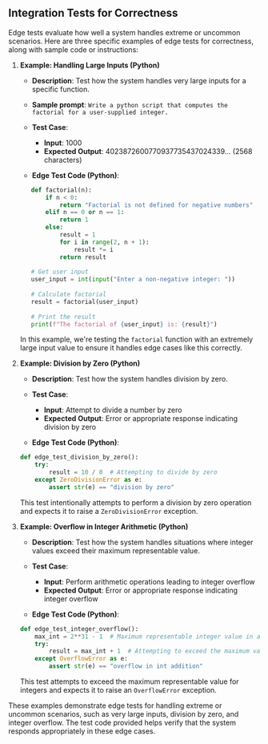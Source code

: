 ## Integration Tests for Correctness
Edge tests evaluate how well a system handles extreme or uncommon scenarios. Here are three specific examples of edge tests for correctness, along with sample code or instructions:

1. **Example: Handling Large Inputs (Python)**

   - **Description**: Test how the system handles very large inputs for a specific function.
   - **Sample prompt**: ```Write a python script that computes the factorial for a user-supplied integer.```
   - **Test Case**:
     - **Input**: 1000
     - **Expected Output**: 4023872600770937735437024339... (2568 characters)

   - **Edge Test Code (Python)**:

   ```python
      def factorial(n):
          if n < 0:
              return "Factorial is not defined for negative numbers"
          elif n == 0 or n == 1:
              return 1
          else:
              result = 1
              for i in range(2, n + 1):
                  result *= i
              return result
      
      # Get user input
      user_input = int(input("Enter a non-negative integer: "))
      
      # Calculate factorial
      result = factorial(user_input)
      
      # Print the result
      print(f"The factorial of {user_input} is: {result}")
   ```

   In this example, we're testing the `factorial` function with an extremely large input value to ensure it handles edge cases like this correctly.

2. **Example: Division by Zero (Python)**

   - **Description**: Test how the system handles division by zero.

   - **Test Case**:
     - **Input**: Attempt to divide a number by zero
     - **Expected Output**: Error or appropriate response indicating division by zero

   - **Edge Test Code (Python)**:

   ```python
   def edge_test_division_by_zero():
       try:
           result = 10 / 0  # Attempting to divide by zero
       except ZeroDivisionError as e:
           assert str(e) == "division by zero"
   ```

   This test intentionally attempts to perform a division by zero operation and expects it to raise a `ZeroDivisionError` exception.

3. **Example: Overflow in Integer Arithmetic (Python)**

   - **Description**: Test how the system handles situations where integer values exceed their maximum representable value.

   - **Test Case**:
     - **Input**: Perform arithmetic operations leading to integer overflow
     - **Expected Output**: Error or appropriate response indicating integer overflow

   - **Edge Test Code (Python)**:

   ```python
   def edge_test_integer_overflow():
       max_int = 2**31 - 1  # Maximum representable integer value in a 32-bit system
       try:
           result = max_int + 1  # Attempting to exceed the maximum value
       except OverflowError as e:
           assert str(e) == "overflow in int addition"
   ```

   This test attempts to exceed the maximum representable value for integers and expects it to raise an `OverflowError` exception.

These examples demonstrate edge tests for handling extreme or uncommon scenarios, such as very large inputs, division by zero, and integer overflow. The test code provided helps verify that the system responds appropriately in these edge cases.
